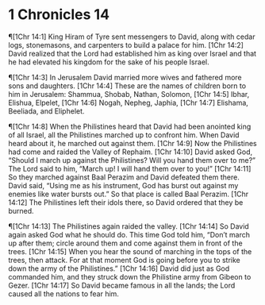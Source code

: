 # 1 Chronicles 14

¶[1Chr 14:1] King Hiram of Tyre sent messengers to David, along with cedar logs, stonemasons, and carpenters to build a palace for him.
[1Chr 14:2] David realized that the Lord had established him as king over Israel and that he had elevated his kingdom for the sake of his people Israel.

¶[1Chr 14:3] In Jerusalem David married more wives and fathered more sons and daughters.
[1Chr 14:4] These are the names of children born to him in Jerusalem: Shammua, Shobab, Nathan, Solomon,
[1Chr 14:5] Ibhar, Elishua, Elpelet,
[1Chr 14:6] Nogah, Nepheg, Japhia,
[1Chr 14:7] Elishama, Beeliada, and Eliphelet.

¶[1Chr 14:8] When the Philistines heard that David had been anointed king of all Israel, all the Philistines marched up to confront him. When David heard about it, he marched out against them.
[1Chr 14:9] Now the Philistines had come and raided the Valley of Rephaim.
[1Chr 14:10] David asked God, “Should I march up against the Philistines? Will you hand them over to me?” The Lord said to him, “March up! I will hand them over to you!”
[1Chr 14:11] So they marched against Baal Perazim and David defeated them there. David said, “Using me as his instrument, God has burst out against my enemies like water bursts out.” So that place is called Baal Perazim.
[1Chr 14:12] The Philistines left their idols there, so David ordered that they be burned.

¶[1Chr 14:13] The Philistines again raided the valley.
[1Chr 14:14] So David again asked God what he should do. This time God told him, “Don’t march up after them; circle around them and come against them in front of the trees.
[1Chr 14:15] When you hear the sound of marching in the tops of the trees, then attack. For at that moment God is going before you to strike down the army of the Philistines.”
[1Chr 14:16] David did just as God commanded him, and they struck down the Philistine army from Gibeon to Gezer.
[1Chr 14:17] So David became famous in all the lands; the Lord caused all the nations to fear him.
